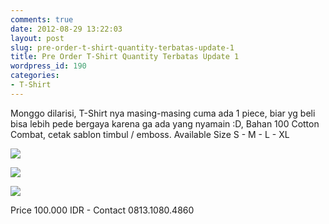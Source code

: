 ```yaml
---
comments: true
date: 2012-08-29 13:22:03
layout: post
slug: pre-order-t-shirt-quantity-terbatas-update-1
title: Pre Order T-Shirt Quantity Terbatas Update 1
wordpress_id: 190
categories:
- T-Shirt
---
```


Monggo dilarisi, T-Shirt nya masing-masing cuma ada 1 piece, biar yg beli bisa lebih pede bergaya karena ga ada yang nyamain :D, Bahan 100 Cotton Combat, cetak sablon timbul / emboss. Available Size S - M - L - XL




[![](http://passionfactory.files.wordpress.com/2012/08/design-001.jpg)](http://passionfactory.files.wordpress.com/2012/08/design-001.jpg)




[![](http://passionfactory.files.wordpress.com/2012/08/design-002.jpg)](http://passionfactory.files.wordpress.com/2012/08/design-002.jpg)




[![](http://passionfactory.files.wordpress.com/2012/08/design-003.jpg)](http://passionfactory.files.wordpress.com/2012/08/design-003.jpg)




Price 100.000 IDR - Contact 0813.1080.4860
